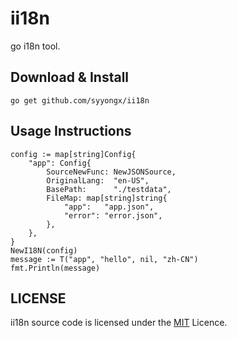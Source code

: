 # ii18n
go i18n tool.

## Download & Install
```shell
go get github.com/syyongx/ii18n
```

## Usage Instructions
```
config := map[string]Config{
	"app": Config{
		SourceNewFunc: NewJSONSource,
		OriginalLang:  "en-US",
		BasePath:      "./testdata",
		FileMap: map[string]string{
			"app":   "app.json",
			"error": "error.json",
		},
	},
}
NewI18N(config)
message := T("app", "hello", nil, "zh-CN")
fmt.Println(message)
```

## LICENSE
ii18n source code is licensed under the [MIT](https://github.com/syyongx/ii18n/blob/master/LICENSE) Licence.

